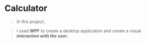 # Calculator
> _In this project_,

>  I used **WPF** to create a desktop application and create a visual ***interaction with the user***.


























